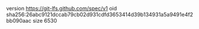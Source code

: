 version https://git-lfs.github.com/spec/v1
oid sha256:26abc9121dccab79cb02d931cdfd3653414d39b134931a5a9491e4f2bb090aac
size 6530
